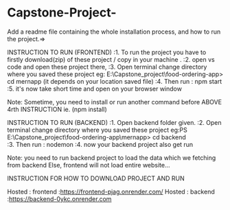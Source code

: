 # Capstone-Project-



Add a readme file containing the whole installation process, and how to run the project.=>

INSTRUCTION TO RUN  (FRONTEND)
:1. To run the project you have to firstly download(zip) of these project / copy in your machine . 
:2. open vs code and open these project there,
:3. Open terminal  change directory where you saved these project  eg: E:\Capstone_project\food-ordering-app> cd mernapp    (it depends on your location saved file)
:4. Then run : npm start 
:5. it's now take short time and open on your browser window 

Note: Sometime, you need to install or run another command before ABOVE 4rth INSTRUCTION ie. (npm install) 

INSTRUCTION TO RUN (BACKEND)
:1. Open backend folder given.
:2. Open terminal  change directory where you saved these project  eg:PS E:\Capstone_project\food-ordering-app\mernapp> cd backend   
:3. Then run : nodemon
:4. now your backend project also get run

Note: you need to run backend project to load the data which we fetching from backend Else, frontend will not load entire website... 
  



INSTRUCTION FOR HOW TO DOWNLOAD PROJECT AND RUN


Hosted : frontend :https://frontend-pjag.onrender.com/
Hosted : backend :https://backend-0ykc.onrender.com

